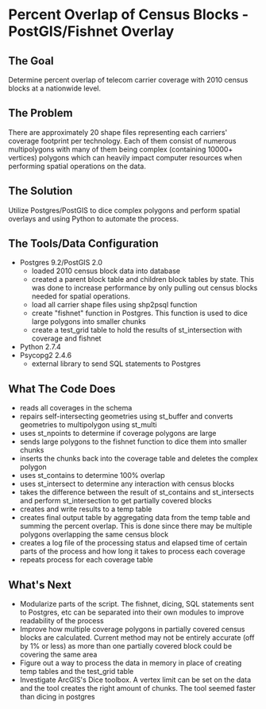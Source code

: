 <h1><b>Percent Overlap of Census Blocks - PostGIS/Fishnet Overlay</b></h1> 

<b>The Goal</b>
--------------------------
Determine percent overlap of telecom carrier coverage with 2010 census blocks at a nationwide level. 


<b>The Problem</b>
--------------------------
There are approximately 20 shape files representing each carriers' coverage footprint per technology. Each of them consist of numerous multipolygons with many of them being complex (containing 10000+ vertices) polygons which can heavily impact computer  resources when performing spatial operations on the data.


<b>The Solution</b>
--------------------------
Utilize Postgres/PostGIS to dice complex polygons and perform spatial overlays and using Python to automate the process.


<b>The Tools/Data Configuration</b>
--------------------------
* Postgres 9.2/PostGIS 2.0
    - loaded 2010 census block data into database
    - created a parent block table and children block tables by state. This was done to increase performance by only pulling out census blocks needed for spatial operations.
    - load all carrier shape files using shp2psql function
    - create "fishnet" function in Postgres. This function is used to dice large polygons into smaller chunks
    - create a test_grid table to hold the results of st_intersection with coverage and fishnet
* Python 2.7.4
* Psycopg2 2.4.6
    - external library to send SQL statements to Postgres


<b>What The Code Does</b>
--------------------------
* reads all coverages in the schema
* repairs self-intersecting geometries using st_buffer and converts geometries to multipolygon using st_multi
* uses st_npoints to determine if coverage polygons are large
* sends large polygons to the fishnet function to dice them into smaller chunks
* inserts the chunks back into the coverage table and deletes the complex polygon
* uses st_contains to determine 100% overlap
* uses st_intersect to determine any interaction with census blocks
* takes the difference between the result of st_contains and st_intersects and perform st_intersection to get partially covered blocks
* creates and write results to a temp table
* creates final output table by aggregating data from the temp table and summing the percent overlap. This is done since there may be multiple polygons overlapping the same census block
* creates a log file of the processing status and elapsed time of certain parts of the process and how long it takes to process each coverage
* repeats process for each coverage table


<b>What's Next</b>
--------------------------
* Modularize parts of the script. The fishnet, dicing, SQL statements sent to Postgres, etc can be separated into their own modules to improve readability of the process
* Improve how multiple coverage polygons in partially covered census blocks are calculated. Current method may not be  entirely accurate (off by 1% or less) as more than one partially covered block could be covering the same area
* Figure out a way to process the data in memory in place of creating temp tables and the test_grid table
* Investigate ArcGIS's Dice toolbox. A vertex limit can be set on the data and the tool creates the right amount of chunks. The tool seemed faster than dicing in postgres
